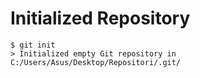 # Initialized Repository
```
$ git init 
> Initialized empty Git repository in C:/Users/Asus/Desktop/Repositori/.git/
```
